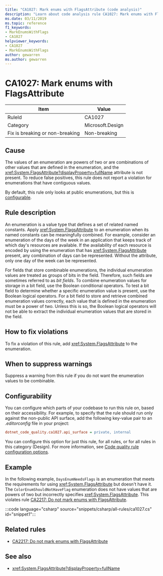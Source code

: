 ```yaml
---
title: "CA1027: Mark enums with FlagsAttribute (code analysis)"
description: "Learn about code analysis rule CA1027: Mark enums with FlagsAttribute"
ms.date: 03/11/2019
ms.topic: reference
f1_keywords:
- MarkEnumsWithFlags
- CA1027
helpviewer_keywords:
- CA1027
- MarkEnumsWithFlags
author: gewarren
ms.author: gewarren
---
```

# CA1027: Mark enums with FlagsAttribute

| Item                                     | Value            |
|------------------------------------------|------------------|
| RuleId                                   | CA1027           |
| Category                                 | Microsoft.Design |
| Fix is breaking or non-breaking | Non-breaking     |

## Cause

The values of an enumeration are powers of two or are combinations of other values that are defined in the enumeration, and the <xref:System.FlagsAttribute?displayProperty=fullName> attribute is not present. To reduce false positives, this rule does not report a violation for enumerations that have contiguous values.

By default, this rule only looks at public enumerations, but this is [configurable](#configurability).

## Rule description

An enumeration is a value type that defines a set of related named constants. Apply <xref:System.FlagsAttribute> to an enumeration when its named constants can be meaningfully combined. For example, consider an enumeration of the days of the week in an application that keeps track of which day's resources are available. If the availability of each resource is encoded by using the enumeration that has <xref:System.FlagsAttribute> present, any combination of days can be represented. Without the attribute, only one day of the week can be represented.

For fields that store combinable enumerations, the individual enumeration values are treated as groups of bits in the field. Therefore, such fields are sometimes referred to as *bit fields*. To combine enumeration values for storage in a bit field, use the Boolean conditional operators. To test a bit field to determine whether a specific enumeration value is present, use the Boolean logical operators. For a bit field to store and retrieve combined enumeration values correctly, each value that is defined in the enumeration must be a power of two. Unless this is so, the Boolean logical operators will not be able to extract the individual enumeration values that are stored in the field.

## How to fix violations

To fix a violation of this rule, add <xref:System.FlagsAttribute> to the enumeration.

## When to suppress warnings

Suppress a warning from this rule if you do not want the enumeration values to be combinable.

## Configurability

You can configure which parts of your codebase to run this rule on, based on their accessibility. For example, to specify that the rule should run only against the non-public API surface, add the following key-value pair to an *.editorconfig* file in your project:

```ini
dotnet_code_quality.ca1027.api_surface = private, internal
```

You can configure this option for just this rule, for all rules, or for all rules in this category (Design). For more information, see [Code quality rule configuration options](../code-quality-rule-options.md).

## Example

In the following example, `DaysEnumNeedsFlags` is an enumeration that meets the requirements for using <xref:System.FlagsAttribute> but doesn't have it. The `ColorEnumShouldNotHaveFlag` enumeration does not have values that are powers of two but incorrectly specifies <xref:System.FlagsAttribute>. This violates rule [CA2217: Do not mark enums with FlagsAttribute](ca2217.md).

:::code language="csharp" source="snippets/csharp/all-rules/ca1027.cs" id="snippet1":::

## Related rules

- [CA2217: Do not mark enums with FlagsAttribute](ca2217.md)

## See also

- <xref:System.FlagsAttribute?displayProperty=fullName>
